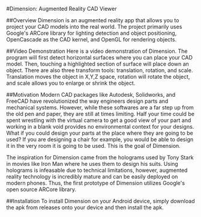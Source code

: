 #Dimension: Augmented Reality CAD Viewer

##Overview
Dimension is an augmented reality app that allows you to project your CAD models into the real world. The project primarily uses Google's ARCore library for lighting detection and object positioning, OpenCascade as the CAD kernel, and OpenGL for rendering objects.

##Video Demonstration
Here is a video demonstration of Dimension. The program will first detect horizontal surfaces where you can place your CAD model. Then, touching a highlighted section of surface will place down an object. There are also three transform tools: translation, rotation, and scale. Translation moves the object in X,Y,Z space, rotation will rotate the object, and scale allows you to enlarge or shrink the object.

##Motivation
Modern CAD packages like Autodesk, Solidworks, and FreeCAD have revolutionized the way engineers design parts and mechanical systems. However, while these softwares are a far step up from the old pen and paper, they are still at times limiting. Half your time could be spent wrestling with the virtual camera to get a good view of your part and working in a blank void provides no environmental context for your designs. What if you could design your parts at the place where they are going to be used? If you are  designing a chair for example, you would be able to design it in the very room it is going to be used. This is the goal of Dimension.

The inspiration for Dimension came from the holograms used by Tony Stark in movies like Iron Man where he uses them to design his suits. Using holograms is infeasable due to technical limitations, however, augmented reality technology is incredibly mature and can be easily deployed on modern phones. Thus, the first prototype of Dimension utilizes Google's open source ARCore library. 

##Installation
To install Dimension on your Android device, simply download the apk from releases onto your device and then install the apk.
